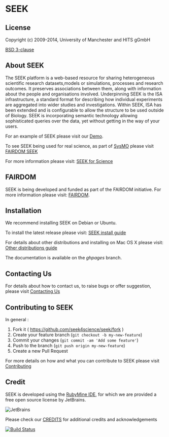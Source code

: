 # SEEK

## License

Copyright (c) 2009-2014, University of Manchester and HITS gGmbH

[BSD 3-clause](BSD-LICENSE)

## About SEEK

The SEEK platform is a web-based resource for sharing heterogeneous scientific research datasets,models or simulations, processes and research outcomes. It preserves associations between them, along with information about the people and organisations involved.
Underpinning SEEK is the ISA infrastructure, a standard format for describing how individual experiments are aggregated into wider studies and investigations. Within SEEK, ISA has been extended and is configurable to allow the structure to be used outside of Biology.
SEEK is incorporating semantic technology allowing sophisticated queries over the data, yet without getting in the way of your users.

For an example of SEEK please visit our [Demo](http://demo.seek4science.org/).

To see SEEK being used for real science, as part of [SysMO](http://sysmo.net) please visit [FAIRDOM SEEK](http://fairdomhub.org)

For more information please visit: [SEEK for Science](http://www.seek4science.org/)

## FAIRDOM

SEEK is being developed and funded as part of the FAIRDOM initiative.
For more information please visit: [FAIRDOM](http://fair-dom.org).


## Installation

We recommend installing SEEK on Debian or Ubuntu.

To install the latest release please visit:
[SEEK install guide](http://seek4science.github.io/seek/install.html)

For details about other distributions and installing on Mac OS X please visit:
[Other distributions guide](http://seek4science.github.io/seek/other-distributions.html)

The documentation is available on the *ghpages* branch.

## Contacting Us

For details about how to contact us, to raise bugs or offer suggestion, please visit [Contacting Us](http://seek4science.github.io/seek/contacting_us.html)

## Contributing to SEEK

In general :

1. Fork it ( https://github.com/seek4science/seek/fork )
2. Create your feature branch (`git checkout -b my-new-feature`)
3. Commit your changes (`git commit -am 'Add some feature'`)
4. Push to the branch (`git push origin my-new-feature`)
5. Create a new Pull Request

For more details on how and what you can contribute to SEEK please visit [Contributing](http://seek4science.github.io/seek/contributing.html)


## Credit

SEEK is developed using the [RubyMine IDE](http://www.jetbrains.com/ruby/), for which we are provided a free open source license by JetBrains.

![JetBrains](http://seek4science.org/sites/default/files/logo_jetbrains_smaller.gif)

Please check our [CREDITS](http://seek4science.github.io/seek/credits.html) for additional credits and acknowledgements


[![Build Status](https://travis-ci.org/seek4science/seek.svg?branch=master)](https://travis-ci.org/seek4science/seek)

